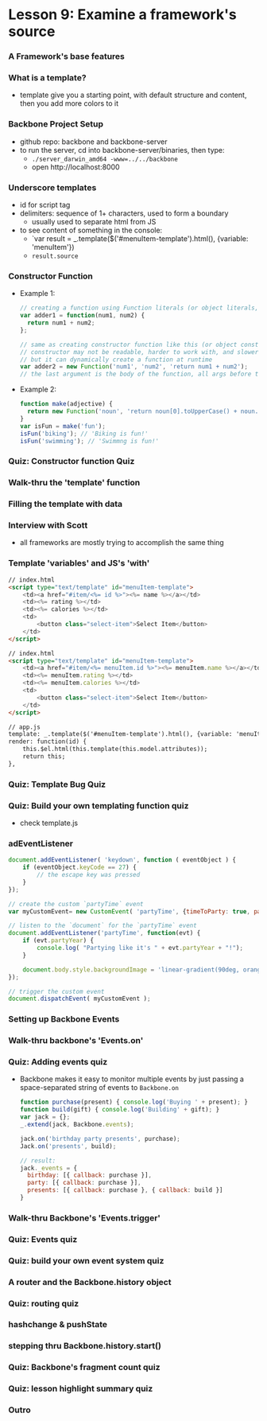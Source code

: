 # Lesson 9: Examine a framework's source

### A Framework's base features
### What is a template?
* template give you a starting point, with default structure and content, then you add more colors to it

### Backbone Project Setup
* github repo: backbone and backbone-server
* to run the server, cd into backbone-server/binaries, then type:
  * `./server_darwin_amd64 -www=../../backbone`
  * open http://localhost:8000

### Underscore templates
* id for script tag
* delimiters: sequence of 1+ characters, used to form a boundary
  * usually used to separate html from JS
* to see content of something in the console:
  * `var result = _.template($('#menuItem-template').html(), {variable: 'menuItem'})
  * `result.source`

### Constructor Function
* Example 1:
  ```js
  // creating a function using Function literals (or object literals, or array literals)
  var adder1 = function(num1, num2) {
    return num1 + num2;
  };

  // same as creating constructor function like this (or object constructor, or array constructor):
  // constructor may not be readable, harder to work with, and slower
  // but it can dynamically create a function at runtime
  var adder2 = new Function('num1', 'num2', 'return num1 + num2');
  // the last argument is the body of the function, all args before that is parameters
  ```
* Example 2:
  ```js
  function make(adjective) {
    return new Function('noun', 'return noun[0].toUpperCase() + noun.slice(1) + " is " + adjective + "!");
  }
  var isFun = make('fun');
  isFun('biking'); // 'Biking is fun!'
  isFun('swimming'); // 'Swimmng is fun!'
  ```

### Quiz: Constructor function Quiz
### Walk-thru the 'template' function
### Filling the template with data
### Interview with Scott
* all frameworks are mostly trying to accomplish the same thing

### Template 'variables' and JS's 'with'
  ```html
  // index.html
  <script type="text/template" id="menuItem-template">
      <td><a href="#item/<%= id %>"><%= name %></a></td>
      <td><%= rating %></td>
      <td><%= calories %></td>
      <td>
          <button class="select-item">Select Item</button>
      </td>
  </script>

  // index.html
  <script type="text/template" id="menuItem-template">
      <td><a href="#item/<%= menuItem.id %>"><%= menuItem.name %></a></td>
      <td><%= menuItem.rating %></td>
      <td><%= menuItem.calories %></td>
      <td>
          <button class="select-item">Select Item</button>
      </td>
  </script>

  // app.js
  template: _.template($('#menuItem-template').html(), {variable: 'menuItem'}),
  render: function(id) {
      this.$el.html(this.template(this.model.attributes));
      return this;
  },
  ```

### Quiz: Template Bug Quiz
### Quiz: Build your own templating function quiz
* check template.js

### adEventListener
```js
document.addEventListener( 'keydown', function ( eventObject ) {
    if (eventObject.keyCode == 27) {
        // the escape key was pressed
    }
});

// create the custom `partyTime` event
var myCustomEvent= new CustomEvent( 'partyTime', {timeToParty: true, partyYear: 1999} );

// listen to the `document` for the `partyTime` event
document.addEventListener('partyTime', function(evt) {
    if (evt.partyYear) {
        console.log( "Partying like it's " + evt.partyYear + "!");
    }

    document.body.style.backgroundImage = 'linear-gradient(90deg, orange, blue)';
});

// trigger the custom event
document.dispatchEvent( myCustomEvent );
```

### Setting up Backbone Events
### Walk-thru backbone's 'Events.on'
### Quiz: Adding events quiz
* Backbone makes it easy to monitor multiple events by just passing a space-separated string of events to `Backbone.on`
  ```js
  function purchase(present) { console.log('Buying ' + present); }
  function build(gift) { console.log('Building' + gift); }
  var jack = {};
  _.extend(jack, Backbone.events);

  jack.on('birthday party presents', purchase);
  Jack.on('presents', build);

  // result:
  jack._events = {
    birthday: [{ callback: purchase }],
    party: [{ callback: purchase }],
    presents: [{ callback: purchase }, { callback: build }]
  }
  ```

### Walk-thru Backbone's 'Events.trigger'
### Quiz: Events quiz
### Quiz: build your own event system quiz
### A router and the Backbone.history object
### Quiz: routing quiz
### hashchange & pushState
### stepping thru Backbone.history.start()
### Quiz: Backbone's fragment count quiz
### Quiz: lesson highlight summary quiz
### Outro
